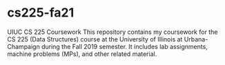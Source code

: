 # cs225-fa21
UIUC CS 225 Coursework
This repository contains my coursework for the CS 225 (Data Structures) course at the University of Illinois at Urbana-Champaign during the Fall 2019 semester. It includes lab assignments, machine problems (MPs), and other related material.